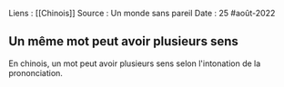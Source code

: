 Liens : [[Chinois]]
Source : Un monde sans pareil
Date : 25 #août-2022
## Un même mot peut avoir plusieurs sens
En chinois, un mot peut avoir plusieurs sens selon l'intonation de la prononciation.